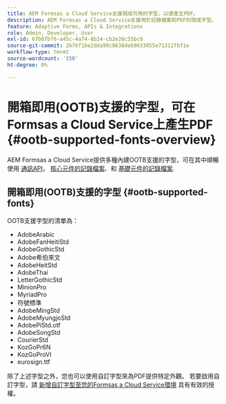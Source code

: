 ```yaml
---
title: AEM Formsas a Cloud Service支援現成可用的字型，以便產生PDF。
description: AEM Formsas a Cloud Service支援用於記錄檔案和PDF的現成字型。
feature: Adaptive Forms, APIs & Integrations
role: Admin, Developer, User
exl-id: 67b07bf6-a45c-4a74-8b24-cb2e26c55bc9
source-git-commit: 2b76f1be2dda99c8638deb9633055e71312fbf1e
workflow-type: tm+mt
source-wordcount: '150'
ht-degree: 0%

---
```


# 開箱即用(OOTB)支援的字型，可在Formsas a Cloud Service上產生PDF  {#ootb-supported-fonts-overview}

AEM Formsas a Cloud Service提供多種內建OOTB支援的字型，可在其中順暢使用 [通訊API](/help/forms/aem-forms-cloud-service-communications-introduction.md)， [核心元件的記錄檔案](/help/forms/generate-document-of-record-core-components.md#customize-the-branding-information-in-document-of-record)、和 [基礎元件的記錄檔案](/help/forms/generate-document-of-record-for-non-xfa-based-adaptive-forms.md#customize-the-branding-information-in-document-of-record).

<!--

AEM Forms as a Cloud Service offers various built-in fonts that can be seamlessly used within a Document of Record and PDF files for any file formats to generate PDF documents. Additionally, you can use supported fonts or custom fonts to give the PDFs a specific look and feel. The OOTB supported fonts are:

AEM Forms offers various OOTB supported fonts that can be seamlessly used within a Document of Recordhttps://experienceleague.adobe.com/en/docs/experience-manager-cloud-service/content/forms/adaptive-forms-authoring/authoring-adaptive-forms-foundation-components/generate-document-of-record-for-non-xfa-based-adaptive-forms] and communication APIs[]. The OOTB supported fonts are available for PDF generation in Forms as a Cloud Service for any use cases such as:

* To combine a template (XFA or PDF) with customer data (XML) to generate documents in various formats ([Click to know more](https://experienceleague.adobe.com/en/docs/experience-manager-cloud-service/content/forms/using-communications/aem-forms-cloud-service-communications-introduction#document-generation)).

* To manipulate the PDFs by combining, rearranging, or merging PDF or XDP files ([Click to know more](https://experienceleague.adobe.com/en/docs/experience-manager-cloud-service/content/forms/using-communications/aem-forms-cloud-service-communications-introduction#document-manipulation)).

* To generate Document of Record to archive AEM forms and content together in PDF format ([Click to know more](https://experienceleague.adobe.com/en/docs/experience-manager-cloud-service/content/forms/adaptive-forms-authoring/authoring-adaptive-forms-foundation-components/generate-document-of-record-for-non-xfa-based-adaptive-forms)).
-->

## 開箱即用(OOTB)支援的字型 {#ootb-supported-fonts}

OOTB支援字型的清單為：

* AdobeArabic
* AdobeFanHeitiStd
* AdobeGothicStd
* Adobe希伯來文
* AdobeHeitStd
* AdobeThai
* LetterGothicStd
* MinionPro
* MyriadPro
* 符號標準
* AdobeMingStd
* AdobeMyungjoStd
* AdobePiStd.otf
* AdobeSongStd
* CourierStd
* KozGoPr6N
* KozGoProVI
* eurosign.ttf


除了上述字型之外，您也可以使用自訂字型來為PDF提供特定外觀。 若要啟用自訂字型，請 [新增自訂字型至您的Formsas a Cloud Service環境](/help/forms/use-custom-fonts.md) 具有有效的授權。

